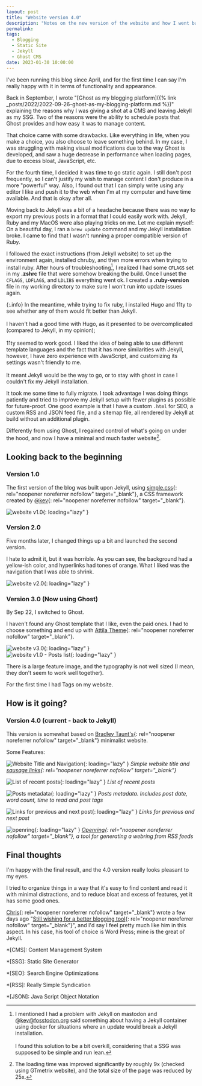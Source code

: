 ```yaml
---
layout: post
title: "Website version 4.0"
description: "Notes on the new version of the website and how I went back from Ghost to Jekyll."
permalink: 
tags:
  - Blogging
  - Static Site
  - Jekyll
  - Ghost CMS
date: 2023-01-30 10:00:00
---
```


I've been running this blog since April, and for the first time I can say I'm really happy with it in terms of functionality and appearance.

Back in September, I wrote "[Ghost as my blogging platform]({% link _posts/2022/2022-09-26-ghost-as-my-blogging-platform.md %})" explaining the reasons why I was giving a shot at a CMS and leaving Jekyll as my SSG. Two of the reasons were the ability to schedule posts that Ghost provides and how easy it was to manage content.

That choice came with some drawbacks. Like everything in life, when you make a choice, you also choose to leave something behind. In my case, I was struggling with making visual modifications due to the way Ghost is developed, and saw a huge decrease in performance when loading pages, due to excess bloat, JavaScript, etc.

For the fourth time, I decided it was time to go static again. I still don't post frequently, so I can't justify my wish to manage content I don't produce in a more "powerful" way. Also, I found out that I can simply write using any editor I like and push it to the web when I'm at my computer and have time available. And that is okay after all.

Moving back to Jekyll was a bit of a headache because there was no way to export my previous posts in a format that I could easily work with. Jekyll, Ruby and my MacOS were also playing tricks on me. Let me explain myself: On a beautiful day, I ran a `brew update` command and my Jekyll installation broke. I came to find that I wasn't running a proper compatible version of Ruby.

I followed the exact instructions (from Jekyll website) to set up the environment again, installed chruby, and then more errors when trying to install ruby. After hours of troubleshooting[^1], I realized I had some `CFLAGS` set in my **.zshrc** file that were somehow breaking the build. Once I unset the `CFLAGS`, `LDFLAGS`, and `LDLIBS` everything went ok. I created a **.ruby-version** file in my working directory to make sure I won't run into update issues again.

{:.info}
In the meantime, while trying to fix ruby, I installed Hugo and 11ty to see whether any of them would fit better than Jekyll.<br><br>I haven't had a good time with Hugo, as it presented to be overcomplicated (compared to Jekyll, in my opinion);<br><br>11ty seemed to work good. I liked the idea of being able to use different template languages and the fact that it has more similarities with Jekyll, however, I have zero experience with JavaScript, and customizing its settings wasn't friendly to me.<br><br>It meant Jekyll would be the way to go, or to stay with ghost in case I couldn't fix my Jekyll installation.

It took me some time to fully migrate. I took advantage I was doing things patiently and tried to improve my Jekyll setup with fewer plugins as possible for future-proof. One good example is that I have a custom `.html` for SEO, a custom RSS and JSON feed file, and a sitemap file, all rendered by Jekyll at build without an additional plugin.

Differently from using Ghost, I regained control of what's going on under the hood, and now I have a minimal and much faster website[^2].

## Looking back to the beginning

### Version 1.0

The first version of the blog was built upon Jekyll, using [simple.css](https://simplecss.org/){: rel="noopener noreferrer nofollow" target="_blank"}, a CSS framework created by [@kev](https://fosstodon.org/@kev){: rel="noopener noreferrer nofollow" target="_blank"}.

![website v1.0](/assets/images/general/B7857668-F9A6-47C1-9048-4F66E556679E-287657614.webp){: loading="lazy" }

### Version 2.0

Five months later, I changed things up a bit and launched the second version.

I hate to admit it, but it was horrible. As you can see, the background had a yellow-ish color, and hyperlinks had tones of orange. What I liked was the navigation that I was able to shrink.

![website v2.0](/assets/images/general/C0295DF6-53E1-4225-BF87-1FFED7B53A84-1809084866.webp){: loading="lazy" }

### Version 3.0 (Now using Ghost)

By Sep 22, I switched to Ghost.

I haven't found any Ghost template that I like, even the paid ones. I had to choose something and end up with [Attila Theme](https://attila.peteramende.de/){: rel="noopener noreferrer nofollow" target="_blank"}.

![website v3.0](/assets/images/general/AA7AE463-30E3-455B-B102-9E74B2BF6472-1064595816.webp){: loading="lazy" }  
![website v1.0 - Posts list](/assets/images/general/7B839340-6B71-4CE2-97BD-B01CE8937DCC-1802060500.webp){: loading="lazy" }

There is a large feature image, and the typography is not well sized (I mean, they don't seem to work well together).

For the first time I had Tags on my website.

## How is it going?

### Version 4.0 (current - back to Jekyll)

This version is somewhat based on [Bradley Taunt's](https://bt.ht/){: rel="noopener noreferrer nofollow" target="_blank"} minimalist website.

Some Features:

![Website Title and Navigation](/assets/images/general/3E8688EE-952F-440D-A1C2-48D9029F22A3-217874859.webp){: loading="lazy" }
*Simple website title and [sausage links](https://bt.ht/hamburger-menu-alternative/){: rel="noopener noreferrer nofollow" target="_blank"}*

![List of recent posts](/assets/images/general/4CA0874B-6992-4BAC-8093-16587F9FB2D8-1211198854.webp){: loading="lazy" }
*List of recent posts*

![Posts metadata](/assets/images/general/E3E05D60-4985-4EAC-8CBA-6A7C137ADAFE-1084587838.webp){: loading="lazy" }
*Posts metadata. Includes post date, word count, time to read and post tags*

![Links for previous and next post](/assets/images/general/FB162412-7A4D-4A26-87AF-21491FA6C785-704195110.webp){: loading="lazy" }
*Links for previous and next post*

![openring](/assets/images/general/9A6D484B-29D7-471E-A9DC-B7B8C81CC89F-556260798.webp){: loading="lazy" }
*[Openring](https://git.sr.ht/~sircmpwn/openring){: rel="noopener noreferrer nofollow" target="_blank"}, a tool for generating a webring from RSS feeds*

## Final thoughts

I'm happy with the final result, and the 4.0 version really looks pleasant to my eyes.

I tried to organize things in a way that it's easy to find content and read it with minimal distractions, and to reduce bloat and excess of features, yet it has some good ones.

[Chris](https://mastodon.chriswiegman.com/@chris){: rel="noopener noreferrer nofollow" target="_blank"} wrote a few days ago "[Still wishing for a better blogging tool](https://chriswiegman.com/2023/01/still-wishing-for-a-better-blogging-tool/){: rel="noopener noreferrer nofollow" target="_blank"}", and I'd say I feel pretty much like him in this aspect. In his case, his tool of choice is Word Press; mine is the great ol' Jekyll.


[^1]: I mentioned I had a problem with Jekyll on mastodon and @kev@fosstodon.org said something about having a Jekyll container using docker for situations where an update would break a Jekyll installation.<br><br>I found this solution to be a bit overkill, considering that a SSG was supposed to be simple and run lean.

[^2]: The loading time was improved significantly by roughly 9x (checked using GTmetrix website), and the total size of the page was reduced by 25x.

*[CMS]: Content Management System

*[SSG]: Static Site Generator

*[SEO]: Search Engine Optimizations

*[RSS]: Really Simple Syndication

*[JSON]: Java Script Object Notation



